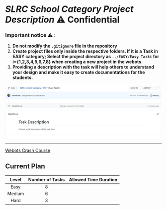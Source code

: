 # *SLRC School Category Project Description* ⚠ Confidential

### Important notice ⚠ :

1. **Do not modify the `.gitignore` file in the repository**
2. **Create project files only inside the respective folders. If it is a Task in EASY category; Select the project directory as `../EASY/Easy Taski` for i={1,2,3,4,5,6,7,8} when creating a new project in the webots.**
3. **Providing a description with the task will help others to understand your design and make it easy to create documentations for the students.**

![](https://github.com/ENTC18/SLRC-School-Category/blob/main/task-description.JPG)

---

[Webots Crash Course](https://youtube.com/playlist?list=PLt69C9MnPchkLuNNc4q9SeMFA96_v4THJ)

## Current Plan

|Level|Number of Tasks|Allowed Time Duration|
|:----:|:---:|:---:|
|Easy|8||
|Medium|6||
|Hard|3||
